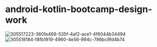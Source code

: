 # android-kotlin-bootcamp-design-work
![305517223-360fe469-535f-4af2-ace1-4f6044b34494](https://github.com/tolganacar/android-kotlin-bootcamp-design-work/assets/83028055/0b29e758-2239-4aa8-a0f9-dff8267cd915)
![305518184-f8fb1919-4960-4e56-994c-796bc9fd4b74](https://github.com/tolganacar/android-kotlin-bootcamp-design-work/assets/83028055/80741953-e470-4b14-b75f-440a8c470686)



